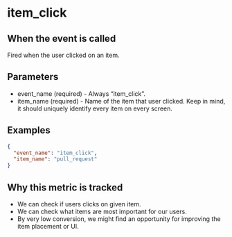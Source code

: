 # item_click

## When the event is called

Fired when the user clicked on an item.

## Parameters

- event_name (required) - Always “item_click”.
- item_name (required) - Name of the item that user clicked. Keep in mind, it should uniquely identify every item on every screen.

## Examples

```json
{
  "event_name": "item_click",
  "item_name": "pull_request"
}
```

## Why this metric is tracked

- We can check if users clicks on given item.
- We can check what items are most important for our users.
- By very low conversion, we might find an opportunity for improving the item placement or UI.
